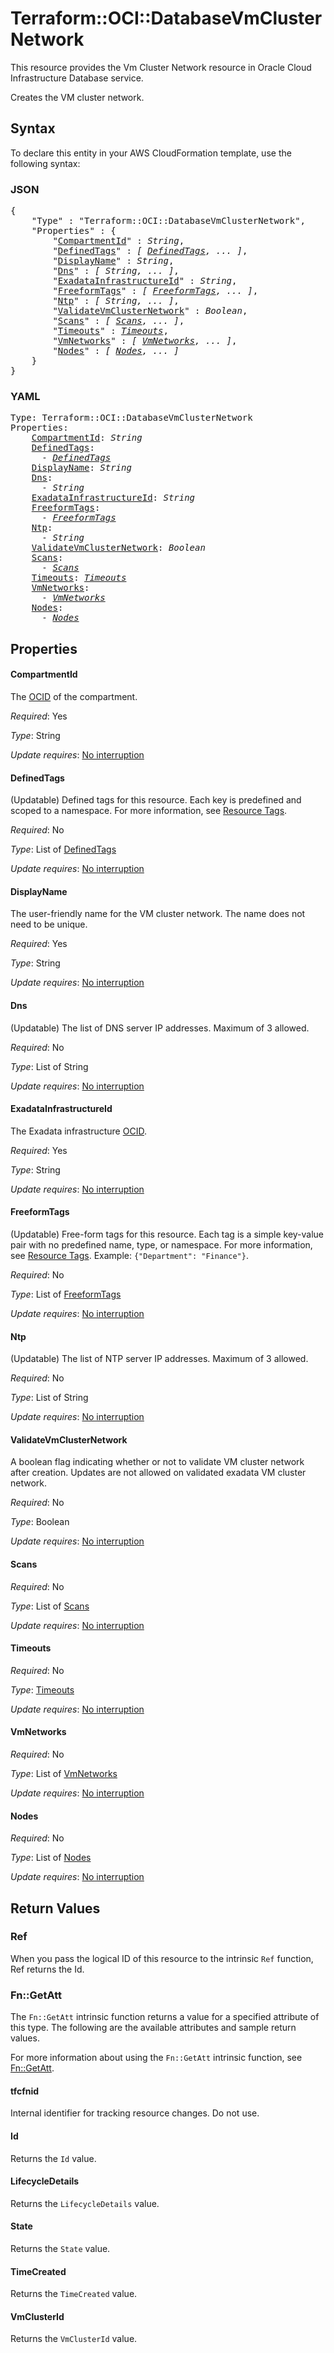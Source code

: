 # Terraform::OCI::DatabaseVmClusterNetwork

This resource provides the Vm Cluster Network resource in Oracle Cloud Infrastructure Database service.

Creates the VM cluster network.

## Syntax

To declare this entity in your AWS CloudFormation template, use the following syntax:

### JSON

<pre>
{
    "Type" : "Terraform::OCI::DatabaseVmClusterNetwork",
    "Properties" : {
        "<a href="#compartmentid" title="CompartmentId">CompartmentId</a>" : <i>String</i>,
        "<a href="#definedtags" title="DefinedTags">DefinedTags</a>" : <i>[ <a href="definedtags.md">DefinedTags</a>, ... ]</i>,
        "<a href="#displayname" title="DisplayName">DisplayName</a>" : <i>String</i>,
        "<a href="#dns" title="Dns">Dns</a>" : <i>[ String, ... ]</i>,
        "<a href="#exadatainfrastructureid" title="ExadataInfrastructureId">ExadataInfrastructureId</a>" : <i>String</i>,
        "<a href="#freeformtags" title="FreeformTags">FreeformTags</a>" : <i>[ <a href="freeformtags.md">FreeformTags</a>, ... ]</i>,
        "<a href="#ntp" title="Ntp">Ntp</a>" : <i>[ String, ... ]</i>,
        "<a href="#validatevmclusternetwork" title="ValidateVmClusterNetwork">ValidateVmClusterNetwork</a>" : <i>Boolean</i>,
        "<a href="#scans" title="Scans">Scans</a>" : <i>[ <a href="scans.md">Scans</a>, ... ]</i>,
        "<a href="#timeouts" title="Timeouts">Timeouts</a>" : <i><a href="timeouts.md">Timeouts</a></i>,
        "<a href="#vmnetworks" title="VmNetworks">VmNetworks</a>" : <i>[ <a href="vmnetworks.md">VmNetworks</a>, ... ]</i>,
        "<a href="#nodes" title="Nodes">Nodes</a>" : <i>[ <a href="nodes.md">Nodes</a>, ... ]</i>
    }
}
</pre>

### YAML

<pre>
Type: Terraform::OCI::DatabaseVmClusterNetwork
Properties:
    <a href="#compartmentid" title="CompartmentId">CompartmentId</a>: <i>String</i>
    <a href="#definedtags" title="DefinedTags">DefinedTags</a>: <i>
      - <a href="definedtags.md">DefinedTags</a></i>
    <a href="#displayname" title="DisplayName">DisplayName</a>: <i>String</i>
    <a href="#dns" title="Dns">Dns</a>: <i>
      - String</i>
    <a href="#exadatainfrastructureid" title="ExadataInfrastructureId">ExadataInfrastructureId</a>: <i>String</i>
    <a href="#freeformtags" title="FreeformTags">FreeformTags</a>: <i>
      - <a href="freeformtags.md">FreeformTags</a></i>
    <a href="#ntp" title="Ntp">Ntp</a>: <i>
      - String</i>
    <a href="#validatevmclusternetwork" title="ValidateVmClusterNetwork">ValidateVmClusterNetwork</a>: <i>Boolean</i>
    <a href="#scans" title="Scans">Scans</a>: <i>
      - <a href="scans.md">Scans</a></i>
    <a href="#timeouts" title="Timeouts">Timeouts</a>: <i><a href="timeouts.md">Timeouts</a></i>
    <a href="#vmnetworks" title="VmNetworks">VmNetworks</a>: <i>
      - <a href="vmnetworks.md">VmNetworks</a></i>
    <a href="#nodes" title="Nodes">Nodes</a>: <i>
      - <a href="nodes.md">Nodes</a></i>
</pre>

## Properties

#### CompartmentId

The [OCID](https://docs.cloud.oracle.com/iaas/Content/General/Concepts/identifiers.htm) of the compartment.

_Required_: Yes

_Type_: String

_Update requires_: [No interruption](https://docs.aws.amazon.com/AWSCloudFormation/latest/UserGuide/using-cfn-updating-stacks-update-behaviors.html#update-no-interrupt)

#### DefinedTags

(Updatable) Defined tags for this resource. Each key is predefined and scoped to a namespace. For more information, see [Resource Tags](https://docs.cloud.oracle.com/iaas/Content/General/Concepts/resourcetags.htm).

_Required_: No

_Type_: List of <a href="definedtags.md">DefinedTags</a>

_Update requires_: [No interruption](https://docs.aws.amazon.com/AWSCloudFormation/latest/UserGuide/using-cfn-updating-stacks-update-behaviors.html#update-no-interrupt)

#### DisplayName

The user-friendly name for the VM cluster network. The name does not need to be unique.

_Required_: Yes

_Type_: String

_Update requires_: [No interruption](https://docs.aws.amazon.com/AWSCloudFormation/latest/UserGuide/using-cfn-updating-stacks-update-behaviors.html#update-no-interrupt)

#### Dns

(Updatable) The list of DNS server IP addresses. Maximum of 3 allowed.

_Required_: No

_Type_: List of String

_Update requires_: [No interruption](https://docs.aws.amazon.com/AWSCloudFormation/latest/UserGuide/using-cfn-updating-stacks-update-behaviors.html#update-no-interrupt)

#### ExadataInfrastructureId

The Exadata infrastructure [OCID](https://docs.cloud.oracle.com/iaas/Content/General/Concepts/identifiers.htm).

_Required_: Yes

_Type_: String

_Update requires_: [No interruption](https://docs.aws.amazon.com/AWSCloudFormation/latest/UserGuide/using-cfn-updating-stacks-update-behaviors.html#update-no-interrupt)

#### FreeformTags

(Updatable) Free-form tags for this resource. Each tag is a simple key-value pair with no predefined name, type, or namespace. For more information, see [Resource Tags](https://docs.cloud.oracle.com/iaas/Content/General/Concepts/resourcetags.htm).  Example: `{"Department": "Finance"}`.

_Required_: No

_Type_: List of <a href="freeformtags.md">FreeformTags</a>

_Update requires_: [No interruption](https://docs.aws.amazon.com/AWSCloudFormation/latest/UserGuide/using-cfn-updating-stacks-update-behaviors.html#update-no-interrupt)

#### Ntp

(Updatable) The list of NTP server IP addresses. Maximum of 3 allowed.

_Required_: No

_Type_: List of String

_Update requires_: [No interruption](https://docs.aws.amazon.com/AWSCloudFormation/latest/UserGuide/using-cfn-updating-stacks-update-behaviors.html#update-no-interrupt)

#### ValidateVmClusterNetwork

A boolean flag indicating whether or not to validate VM cluster network after creation. Updates are not allowed on validated exadata VM cluster network.

_Required_: No

_Type_: Boolean

_Update requires_: [No interruption](https://docs.aws.amazon.com/AWSCloudFormation/latest/UserGuide/using-cfn-updating-stacks-update-behaviors.html#update-no-interrupt)

#### Scans

_Required_: No

_Type_: List of <a href="scans.md">Scans</a>

_Update requires_: [No interruption](https://docs.aws.amazon.com/AWSCloudFormation/latest/UserGuide/using-cfn-updating-stacks-update-behaviors.html#update-no-interrupt)

#### Timeouts

_Required_: No

_Type_: <a href="timeouts.md">Timeouts</a>

_Update requires_: [No interruption](https://docs.aws.amazon.com/AWSCloudFormation/latest/UserGuide/using-cfn-updating-stacks-update-behaviors.html#update-no-interrupt)

#### VmNetworks

_Required_: No

_Type_: List of <a href="vmnetworks.md">VmNetworks</a>

_Update requires_: [No interruption](https://docs.aws.amazon.com/AWSCloudFormation/latest/UserGuide/using-cfn-updating-stacks-update-behaviors.html#update-no-interrupt)

#### Nodes

_Required_: No

_Type_: List of <a href="nodes.md">Nodes</a>

_Update requires_: [No interruption](https://docs.aws.amazon.com/AWSCloudFormation/latest/UserGuide/using-cfn-updating-stacks-update-behaviors.html#update-no-interrupt)

## Return Values

### Ref

When you pass the logical ID of this resource to the intrinsic `Ref` function, Ref returns the Id.

### Fn::GetAtt

The `Fn::GetAtt` intrinsic function returns a value for a specified attribute of this type. The following are the available attributes and sample return values.

For more information about using the `Fn::GetAtt` intrinsic function, see [Fn::GetAtt](https://docs.aws.amazon.com/AWSCloudFormation/latest/UserGuide/intrinsic-function-reference-getatt.html).

#### tfcfnid

Internal identifier for tracking resource changes. Do not use.

#### Id

Returns the <code>Id</code> value.

#### LifecycleDetails

Returns the <code>LifecycleDetails</code> value.

#### State

Returns the <code>State</code> value.

#### TimeCreated

Returns the <code>TimeCreated</code> value.

#### VmClusterId

Returns the <code>VmClusterId</code> value.

